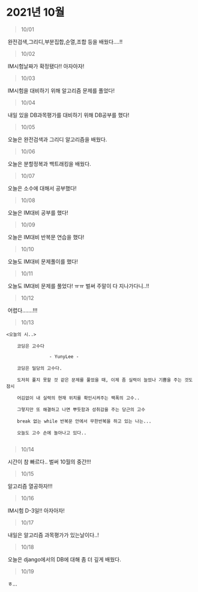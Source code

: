 # 2021년 10월



> 10/01

​	완전검색,그리디,부분집합,순열,조합 등을 배웠다....!!

> 10/02

​	IM시험날짜가 확정됐다!! 아자아자!

> 10/03

​	IM시험을 대비하기 위해 알고리즘 문제를 풀었다!

>10/04

​	내일 있을 DB과목평가를 대비하기 위해 DB공부를 했다!

> 10/05

​	 오늘은 완전검색과 그리디 알고리즘을 배웠다.

> 10/06

​	오늘은 분할정복과 백트래킹을 배웠다. 

> 10/07

​	오늘은 소수에 대해서 공부했다!

> 10/08

​	오늘은 IM대비 공부를 했다!

> 10/09

​	오늘은 IM대비 반복문 연습을 했다!

> 10/10

​	오늘도 IM대비 문제풀이를 했다!

> 10/11

​	오늘도 IM대비 문제를 풀었다! ㅠㅠ 벌써 주말이 다 지나가다니..!!

> 10/12

​	어렵다.......!!!

> 10/13

```
<오늘의 시..>

	코딩은 고수다 

				- YunyLee -

	코딩은 밀당의 고수다.

	도저히 풀지 못할 것 같은 문제를 풀었을 때, 이제 좀 실력이 늘었나 기쁨을 주는 것도 잠시

	어김없이 내 실력의 현재 위치를 확인시켜주는 팩폭의 고수.. 

	그렇지만 또 해결하고 나면 뿌듯함과 성취감을 주는 당근의 고수

	break 없는 while 반복문 안에서 무한반복을 하고 있는 나는...
	
	오늘도 고수 손에 놀아나고 있다..
	
```

> 10/14

​	시간이 참 빠르다.. 벌써 10월의 중간!!!

> 10/15

​	알고리즘 열공하자!!!

> 10/16

​	IM시험 D-3일!! 아자아자!

> 10/17

​	내일은 알고리즘 과목평가가 있는날이다..!

>  10/18

​	오늘은 django에서의 DB에 대해 좀 더 깊게 배웠다. 

>  10/19

​	ㅎ...
